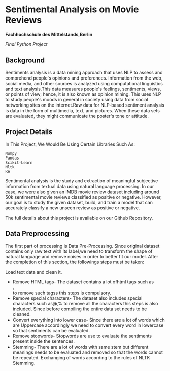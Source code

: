 # Sentimental Analysis on Movie Reviews

**Fachhochschule des Mittelstands,Berlin**

*Final Python Project*


## Background

Sentiments analysis is a data mining approach that uses NLP to assess and comprehend people's opinions and preferences. Information from the web, social media, and other sources is analyzed using computational linguistics and text analysis.This data measures people's feelings, sentiments, views, or points of view; hence, it is also known as opinion mining. This uses NLP to study people's moods in general in society using data from social networking sites on the internet.Raw data for NLP-based sentiment analysis is data in the form of multimedia, text, and pictures. When these data sets are evaluated, they might communicate the poster's tone or attitude.



## Project Details

In This Project, We Would Be Using Certain Libraries Such As:
```
Numpy 
Pandas 
Scikit-Learn
Nltk 
Re
```

Sentimental analysis is the study and extraction of meaningful subjective information from textual data using natural language processing. In our case, we were also given an IMDB movie review dataset including around 50k sentimental movie reviews classified as positive or negative. However, our goal is to study the given dataset, build, and train a model that can accurately classify a new unseen review as positive or negative.

The full details about this project is available on our Github Repository.

## Data Preprocessing

The first part of processing is Data Pre-Processing. Since original dataset contains only raw text with its label,we need to transform the shape of natural language and remove noises in order to better fit our model. After the completion of this section, the followings steps must be taken:

Load text data and clean it.

* Remove HTML tags- The dataset  contains a lot ofhtml tags such as <br>, </br > to remove such tagss this steps is compulsory.
* Remove special characters- The dataset also includes special characters such as@,% to remove all the characters this steps is also included. Since before compiling the entire data set needs to be cleaned. 
* Convert everything into lower case- Since there are a lot of words which are Uppercase accordingly we need to convert every word in lowercase so that sentiments can be evaluated.
* Remove stopwords- Stopwords are use to evaluate the sentiments present inside the sentences.
* Stemming- There are a lot of words with same stem but different meanings needs to be evaluated and removed so that the words cannot be repeated. Exchanging of words according to the rules of NLTK Stemming.






